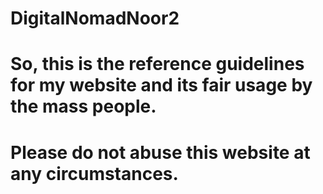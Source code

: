 # DigitalNomadNoor2
# So, this is the reference guidelines for my website and its fair usage by the mass people. 
# Please do not abuse this website at any circumstances. 